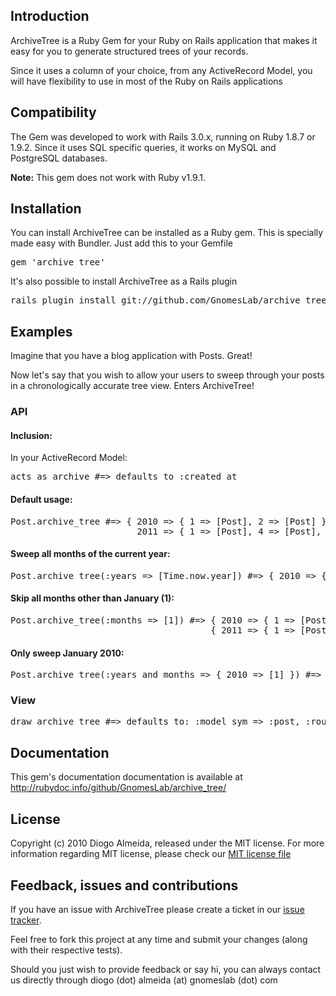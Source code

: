 ## Introduction

ArchiveTree is a Ruby Gem for your Ruby on Rails application that makes it easy for you to generate structured trees of your records.

Since it uses a column of your choice, from any ActiveRecord Model, you will have flexibility to use in most of the Ruby on Rails applications

## Compatibility

The Gem was developed to work with Rails 3.0.x, running on Ruby 1.8.7 or 1.9.2.
Since it uses SQL specific queries, it works on MySQL and PostgreSQL databases.

**Note:** This gem does not work with Ruby v1.9.1.

## Installation

You can install ArchiveTree can be installed as a Ruby gem. This is specially made easy with Bundler. Just add this to your Gemfile

<pre>
gem 'archive_tree'
</pre>

It's also possible to install ArchiveTree as a Rails plugin

<pre>
rails plugin install git://github.com/GnomesLab/archive_tree.git
</pre>


## Examples

Imagine that you have a blog application with Posts. Great!

Now let's say that you wish to allow your users to sweep through your posts in a chronologically accurate tree view. Enters ArchiveTree!

### API

#### Inclusion:

In your ActiveRecord Model:

<pre>
acts_as_archive #=> defaults to :created_at
</pre>

#### Default usage:

<pre>
Post.archive_tree #=> { 2010 => { 1 => [Post], 2 => [Post] },
                        2011 => { 1 => [Post], 4 => [Post], 8 => [Post] } }
</pre>

#### Sweep all months of the current year:

<pre>
Post.archive_tree(:years => [Time.now.year]) #=> { 2010 => { 1 => [Post], 2 => [Post] } }
</pre>

#### Skip all months other than January (1):

<pre>
Post.archive_tree(:months => [1]) #=> { 2010 => { 1 => [Post] },
                                      { 2011 => { 1 => [Post] } } }
</pre>

#### Only sweep January 2010:

<pre>
Post.archive_tree(:years_and_months => { 2010 => [1] }) #=> { 2010 => { 1 => [Post] } }
</pre>

### View

<pre>
draw_archive_tree #=> defaults to: :model_sym => :post, :route => :posts_path, :toggle => true, :toggle_text => '[ + ]'
</pre>

## Documentation

This gem's documentation documentation is available at http://rubydoc.info/github/GnomesLab/archive_tree/


## License

Copyright (c) 2010 Diogo Almeida, released under the MIT license. For more information regarding MIT license, please check our [MIT license file](http://github.com/GnomesLab/archive_tree/blob/master/MIT-LICENSE)


## Feedback, issues and contributions

If you have an issue with ArchiveTree please create a ticket in our [issue tracker](http://gnomeslab.lighthouseapp.com/projects/57307-archive_tree/overview).

Feel free to fork this project at any time and submit your changes (along with their respective tests).

Should you just wish to provide feedback or say hi, you can always contact us directly through diogo (dot) almeida (at) gnomeslab (dot) com